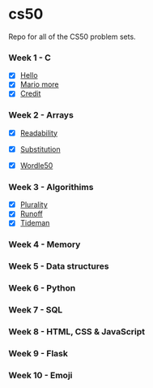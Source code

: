 # cs50

Repo for all of the CS50 problem sets.

### Week 1 - C

- [x] [Hello](https://github.com/Pakesy/cs50/tree/main/week-1/pset-1/hello)
- [x] [Mario more](https://github.com/Pakesy/cs50/tree/main/week-1/pset-1/mario-more)
- [x] [Credit](https://github.com/Pakesy/cs50/tree/main/week-1/pset-1/credit)

### Week 2 - Arrays

- [x] [Readability](https://github.com/Pakesy/cs50/tree/main/week-2/problem-set/readability)
- [x] [Substitution](https://github.com/Pakesy/cs50/tree/main/week-2/problem-set/substitution)
- [x] [Wordle50](https://github.com/Pakesy/cs50/tree/main/week-2/problem-set/wordle)


### Week 3 - Algorithims

- [x] [Plurality](https://github.com/Pakesy/cs50/tree/main/week-3/problem-set/plurality)
- [x] [Runoff](https://github.com/Pakesy/cs50/tree/main/week-3/problem-set/runoff)
- [x] [Tideman](https://github.com/Pakesy/cs50/tree/main/week-3/problem-set/tideman)

### Week 4 - Memory



### Week 5 - Data structures

### Week 6 - Python

### Week 7 - SQL

### Week 8 - HTML, CSS & JavaScript

### Week 9 - Flask

### Week 10 - Emoji

